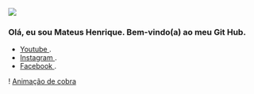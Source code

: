 ![](https://github-readme-stats.vercel.app/api?username=mateushenriquefonsecaxavierdasilva&show_icons=true&theme=dracula&include_all_commits=true&count_private=true)
### Olá, eu sou Mateus Henrique. Bem-vindo(a) ao meu Git Hub.  
- [ Youtube ](https://www.youtube.com/channel/UClAIWVdFVyuP6H3DwXmFy_g).
- [ Instagram ](https://www.instagram.com/mateus.henrique.10/).
- [ Facebook ](https://www.facebook.com/elias.xavier.923).

! [Animação de cobra](https://raw.githubusercontent.com/mateushenriquefonsecaxavierdasilva/mateushenriquefonsecaxavierdasilva/3efcd51d5cb7020fe741a1bfd5b0ab72d817d9df/snk_gif.svg)
